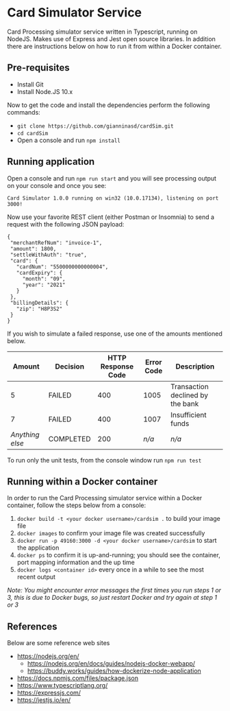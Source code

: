 # Card Simulator Service
Card Processing simulator service written in Typescript, running on NodeJS. Makes use of Express and Jest open source libraries. In addition there are instructions below on how to run it from within a Docker container.

## Pre-requisites
- Install Git
- Install Node.JS 10.x

Now to get the code and install the dependencies perform the following commands:
- `git clone https://github.com/gianninasd/cardSim.git`
- `cd cardSim`
- Open a console and run `npm install`

## Running application
 Open a console and run `npm run start` and you will see processing output on your console and once you see:
 
 `Card Simulator 1.0.0 running on win32 (10.0.17134), listening on port 3000!`
 
 Now use your favorite REST client (either Postman or Insomnia) to send a request with the following JSON payload:
 
 ```
 {
  "merchantRefNum": "invoice-1",
  "amount": 1800,
  "settleWithAuth": "true",
  "card": {
    "cardNum": "5500000000000004",
    "cardExpiry": {
      "month": "09",
      "year": "2021"
    }
  },
  "billingDetails": {
    "zip": "H8P3S2"
  }
}
 ```
 
 If you wish to simulate a failed response, use one of the amounts mentioned below.
 
Amount | Decision | HTTP Response Code | Error Code | Description
------------ | ------------- | ------------- | ------------- | -------------
5 | FAILED | 400 | 1005 | Transaction declined by the bank
7 | FAILED | 400 | 1007 | Insufficient funds
*Anything else* | COMPLETED | 200 | *n/a* | *n/a*

To run only the unit tests, from the console window run `npm run test`

## Running within a Docker container
In order to run the Card Processing simulator service within a Docker container, follow the steps below from a console:
1. `docker build -t <your docker username>/cardsim .` to build your image file
2. `docker images` to confirm your image file was created successfully
3. `docker run -p 49160:3000 -d <your docker username>/cardsim` to start the application
4. `docker ps` to confirm it is up-and-running; you should see the container, port mapping information and the up time
5. `docker logs <container id>` every once in a while to see the most recent output

*Note: You might encounter error messages the first times you run steps 1 or 3, this is due to Docker bugs, so just restart Docker and try again at step 1 or 3*

## References
Below are some reference web sites
- https://nodejs.org/en/
  - https://nodejs.org/en/docs/guides/nodejs-docker-webapp/
  - https://buddy.works/guides/how-dockerize-node-application
- https://docs.npmjs.com/files/package.json
- https://www.typescriptlang.org/
- https://expressjs.com/
- https://jestjs.io/en/
